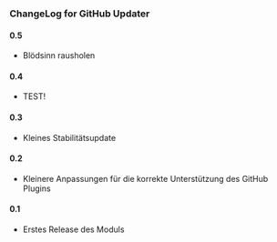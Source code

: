 ### ChangeLog for GitHub Updater

#### 0.5

* Blödsinn rausholen


#### 0.4

* TEST!

#### 0.3

* Kleines Stabilitätsupdate

#### 0.2

* Kleinere Anpassungen für die korrekte Unterstützung des GitHub Plugins

#### 0.1

* Erstes Release des Moduls
